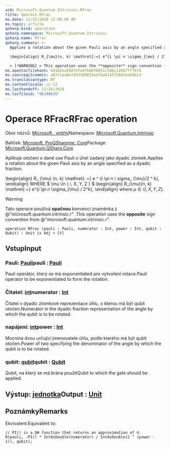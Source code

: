 ```yaml
---
uid: Microsoft.Quantum.Intrinsic.RFrac
title: Operace RFrac
ms.date: 11/25/2020 12:00:00 AM
ms.topic: article
qsharp.kind: operation
qsharp.namespace: Microsoft.Quantum.Intrinsic
qsharp.name: RFrac
qsharp.summary: >-
  Applies a rotation about the given Pauli axis by an angle specified as a dyadic fraction.

  \begin{align} R_{\mu}(n, k) \mathrel{:=} e^{i \pi n \sigma_{\mu} / 2^k}, \end{align} where $\mu \in \{I, X, Y, Z\}$.

  > [!WARNING] > This operation uses the **opposite** sign convention from > @"microsoft.quantum.intrinsic.r".
ms.openlocfilehash: bd182ea50d747e07bb0f8051c5dbc128b7ff7674
ms.sourcegitcommit: a87c1aa8e7453360025e47ba614f25b02ea84ec3
ms.translationtype: MT
ms.contentlocale: cs-CZ
ms.lasthandoff: 11/26/2020
ms.locfileid: "96198635"
---
```

# <a name="rfrac-operation"></a><span data-ttu-id="ad3b6-102">Operace RFrac</span><span class="sxs-lookup"><span data-stu-id="ad3b6-102">RFrac operation</span></span>

<span data-ttu-id="ad3b6-103">Obor názvů: [Microsoft.. vnitřní](xref:Microsoft.Quantum.Intrinsic)</span><span class="sxs-lookup"><span data-stu-id="ad3b6-103">Namespace: [Microsoft.Quantum.Intrinsic](xref:Microsoft.Quantum.Intrinsic)</span></span>

<span data-ttu-id="ad3b6-104">Balíček: [Microsoft. ProQSharpme. Core](https://nuget.org/packages/Microsoft.Quantum.QSharp.Core)</span><span class="sxs-lookup"><span data-stu-id="ad3b6-104">Package: [Microsoft.Quantum.QSharp.Core](https://nuget.org/packages/Microsoft.Quantum.QSharp.Core)</span></span>


<span data-ttu-id="ad3b6-105">Aplikuje otočení o dané ose Pauli o úhel zadaný jako dyadic zlomek.</span><span class="sxs-lookup"><span data-stu-id="ad3b6-105">Applies a rotation about the given Pauli axis by an angle specified as a dyadic fraction.</span></span>

<span data-ttu-id="ad3b6-106">\begin{align} R_ {\mu} (n, k) \mathrel{: =} e ^ {i \pi n \ sigma_ {\mu}/2 ^ k}, \end{align} WHERE $ \mu \in \{ i, X, Y, Z \} $.</span><span class="sxs-lookup"><span data-stu-id="ad3b6-106">\begin{align} R_{\mu}(n, k) \mathrel{:=} e^{i \pi n \sigma_{\mu} / 2^k}, \end{align} where $\mu \in \{I, X, Y, Z\}$.</span></span>

> [!WARNING]
> <span data-ttu-id="ad3b6-107">Tato operace používá **opačnou** konvenci znaménka z @"microsoft.quantum.intrinsic.r" .</span><span class="sxs-lookup"><span data-stu-id="ad3b6-107">This operation uses the **opposite** sign convention from @"microsoft.quantum.intrinsic.r".</span></span>

```qsharp
operation RFrac (pauli : Pauli, numerator : Int, power : Int, qubit : Qubit) : Unit is Adj + Ctl
```


## <a name="input"></a><span data-ttu-id="ad3b6-108">Vstup</span><span class="sxs-lookup"><span data-stu-id="ad3b6-108">Input</span></span>

### <a name="pauli--pauli"></a><span data-ttu-id="ad3b6-109">Pauli: [Pauli](xref:microsoft.quantum.lang-ref.pauli)</span><span class="sxs-lookup"><span data-stu-id="ad3b6-109">pauli : [Pauli](xref:microsoft.quantum.lang-ref.pauli)</span></span>

<span data-ttu-id="ad3b6-110">Pauli operátor, který se má exponentiated pro vytvoření rotace.</span><span class="sxs-lookup"><span data-stu-id="ad3b6-110">Pauli operator to be exponentiated to form the rotation.</span></span>


### <a name="numerator--int"></a><span data-ttu-id="ad3b6-111">Čitatel: [int](xref:microsoft.quantum.lang-ref.int)</span><span class="sxs-lookup"><span data-stu-id="ad3b6-111">numerator : [Int](xref:microsoft.quantum.lang-ref.int)</span></span>

<span data-ttu-id="ad3b6-112">Čitatel v dyadic zlomkové reprezentace úhlu, o kterou má být qubit otočen.</span><span class="sxs-lookup"><span data-stu-id="ad3b6-112">Numerator in the dyadic fraction representation of the angle by which the qubit is to be rotated.</span></span>


### <a name="power--int"></a><span data-ttu-id="ad3b6-113">napájení: [int](xref:microsoft.quantum.lang-ref.int)</span><span class="sxs-lookup"><span data-stu-id="ad3b6-113">power : [Int](xref:microsoft.quantum.lang-ref.int)</span></span>

<span data-ttu-id="ad3b6-114">Mocnina dvou určující jmenovatele úhlu, podle kterého má být qubit otočen.</span><span class="sxs-lookup"><span data-stu-id="ad3b6-114">Power of two specifying the denominator of the angle by which the qubit is to be rotated.</span></span>


### <a name="qubit--qubit"></a><span data-ttu-id="ad3b6-115">qubit: [qubit](xref:microsoft.quantum.lang-ref.qubit)</span><span class="sxs-lookup"><span data-stu-id="ad3b6-115">qubit : [Qubit](xref:microsoft.quantum.lang-ref.qubit)</span></span>

<span data-ttu-id="ad3b6-116">Qubit, na který se má brána použít</span><span class="sxs-lookup"><span data-stu-id="ad3b6-116">Qubit to which the gate should be applied.</span></span>



## <a name="output--unit"></a><span data-ttu-id="ad3b6-117">Výstup: [jednotka](xref:microsoft.quantum.lang-ref.unit)</span><span class="sxs-lookup"><span data-stu-id="ad3b6-117">Output : [Unit](xref:microsoft.quantum.lang-ref.unit)</span></span>



## <a name="remarks"></a><span data-ttu-id="ad3b6-118">Poznámky</span><span class="sxs-lookup"><span data-stu-id="ad3b6-118">Remarks</span></span>

<span data-ttu-id="ad3b6-119">Ekvivalent:</span><span class="sxs-lookup"><span data-stu-id="ad3b6-119">Equivalent to:</span></span>

```qsharp
// PI() is a Q# function that returns an approximation of π.
R(pauli, -PI() * IntAsDouble(numerator) / IntAsDouble(2 ^ (power - 1)), qubit);
```